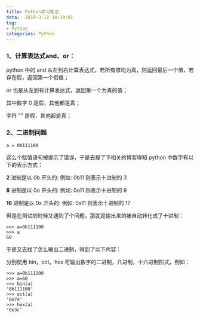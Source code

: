 ```yaml
---
title: Python学习笔记
data:  2018-3-12 14:39:01
tag:
- Python
categories: Python
---
```


### 1、计算表达式and、or：

python 中的 and 从左到右计算表达式，若所有值均为真，则返回最后一个值，若存在假，返回第一个假值；

or 也是从左到有计算表达式，返回第一个为真的值；

其中数字 0 是假，其他都是真；

字符 "" 是假，其他都是真；

### 2、二进制问题

```
a = 00111100
```

这么个赋值语句被提示了错误，于是去搜了下相关的博客得知 python 中数字有以下的表示方式：

**2** 进制是以 0b 开头的: 例如: 0b11 则表示十进制的 3

**8** 进制是以 0o 开头的: 例如: 0o11 则表示十进制的 9

**16** 进制是以 0x 开头的: 例如: 0x11 则表示十进制的 17

但是在测试的时候又遇到了个问题，那就是输出来的被自动转化成了十进制：

```
>>> a=0b111100
>>> a
60
```

于是又去找了怎么输出二进制，得到了以下内容：

分别使用 bin，oct，hex 可输出数字的二进制，八进制，十六进制形式，例如：

```
>>> a=0b111100
>>> a=60
>>> bin(a)
'0b111100'
>>> oct(a)
'0o74'
>>> hex(a)
'0x3c'
```